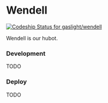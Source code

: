 # Wendell

[ ![Codeship Status for gaslight/wendell](https://www.codeship.io/projects/981e2c60-deaa-0131-d2a3-0ee623b39bc9/status)](https://www.codeship.io/projects/24851)

Wendell is our hubot.

### Development

TODO

### Deploy

TODO
